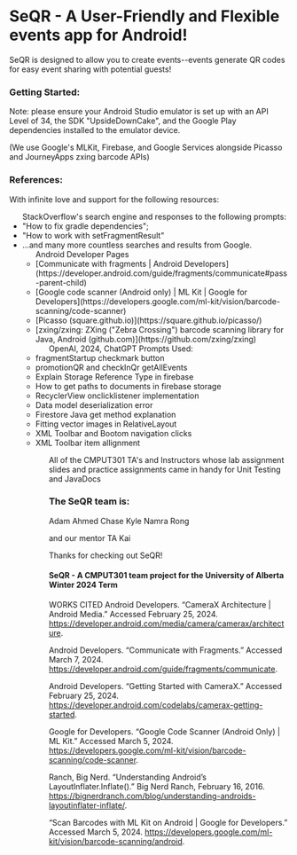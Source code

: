 
# SeQR - A User-Friendly and Flexible events app for Android!

SeQR is designed to allow you to create events--events generate QR codes for easy event sharing with potential guests!

### Getting Started:

Note: please ensure your Android Studio emulator is set up with an API Level of 34, the SDK "UpsideDownCake", and the Google Play dependencies installed to the emulator device.

(We use Google's MLKit, Firebase, and Google Services alongside Picasso and JourneyApps zxing barcode APIs) 

### References:

With infinite love and support for the following resources:
<UL>StackOverflow's search engine and responses to the following prompts:
<li>"How to fix gradle dependencies";
<li>"How to work with setFragmentResult"
<li>...and many more countless searches and results from Google.

<UL>Android Developer Pages
<li>[Communicate with fragments | Android Developers](https://developer.android.com/guide/fragments/communicate#pass-parent-child)
<li>[Google code scanner (Android only) | ML Kit | Google for Developers](https://developers.google.com/ml-kit/vision/barcode-scanning/code-scanner)
<li>[Picasso (square.github.io)](https://square.github.io/picasso/)
<li>[zxing/zxing: ZXing ("Zebra Crossing") barcode scanning library for Java, Android (github.com)](https://github.com/zxing/zxing)

<UL>OpenAI, 2024, ChatGPT Prompts Used:</UL>
<li>fragmentStartup checkmark button</li>
<li>promotionQR and checkInQr getAllEvents</li>
<li>Explain Storage Reference Type in firebase</li>
<li>How to get paths to documents in firebase storage</li>
<li>RecyclerView onclicklistener implementation</li>
<li>Data model deserialization error</li>
<li>Firestore Java get method explanation</li>
<li>Fitting vector images in RelativeLayout</li>
<li>XML Toolbar and Bootom navigation clicks</li>
<li>XML Toolbar item allignment</li>


<UL>All of the CMPUT301 TA's and Instructors whose lab assignment slides and practice assignments came in handy for Unit Testing and JavaDocs

### The SeQR team is:
Adam
Ahmed
Chase
Kyle
Namra
Rong

and our mentor TA Kai

Thanks for checking out SeQR!

#### SeQR - A CMPUT301 team project for the University of Alberta Winter 2024 Term

WORKS CITED
Android Developers. “CameraX Architecture | Android Media.” Accessed February 25, 2024. https://developer.android.com/media/camera/camerax/architecture.

Android Developers. “Communicate with Fragments.” Accessed March 7, 2024. https://developer.android.com/guide/fragments/communicate.

Android Developers. “Getting Started with CameraX.” Accessed February 25, 2024. https://developer.android.com/codelabs/camerax-getting-started.

Google for Developers. “Google Code Scanner (Android Only) | ML Kit.” Accessed March 5, 2024. https://developers.google.com/ml-kit/vision/barcode-scanning/code-scanner.

Ranch, Big Nerd. “Understanding Android’s LayoutInflater.Inflate().” Big Nerd Ranch, February 16, 2016. https://bignerdranch.com/blog/understanding-androids-layoutinflater-inflate/.

“Scan Barcodes with ML Kit on Android | Google for Developers.” Accessed March 5, 2024. https://developers.google.com/ml-kit/vision/barcode-scanning/android.
